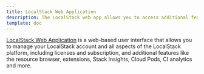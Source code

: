 ```yaml
---
title: LocalStack Web Application
description: The LocalStack web app allows you to access additional features of LocalStack as well as to manage subscription and licenses, workspace members and permissions.
template: doc
---
```


[LocalStack Web Application](https://app.localstack.cloud/) is a web-based user interface that allows you to manage your LocalStack account and all aspects of the LocalStack platform, including licenses and subscription, and additional features like the resource browser, extensions, Stack Insights, Cloud Pods, CI analytics and more.

